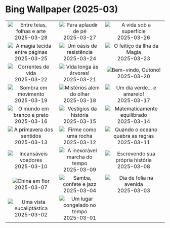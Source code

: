 # Bing Wallpaper (2025-03)

|  |  |  |
|:---:|:---:|:---:|
| ![](https://www.bing.com/th?id=OHR.NestingMonarch_PT-BR7621606081_400x240.jpg "Entre teias, folhas e arte") 2025-03-28 | ![](https://www.bing.com/th?id=OHR.OdeonAthens_PT-BR7363037534_400x240.jpg "Para aplaudir de pé") 2025-03-27 | ![](https://www.bing.com/th?id=OHR.CrystalManatee_PT-BR6841178872_400x240.jpg "A vida sob a superfície") 2025-03-26 |
| ![](https://www.bing.com/th?id=OHR.HobbitHole_PT-BR3505721591_400x240.jpg "A magia tecida entre páginas") 2025-03-25 | ![](https://www.bing.com/th?id=OHR.ElephantGrass_PT-BR3216599628_400x240.jpg "Um oásis de resistência") 2025-03-24 | ![](https://www.bing.com/th?id=OHR.AniversarioFlorianopolis_PT-BR1020574641_400x240.jpg "O feitiço da Ilha da Magia") 2025-03-23 |
| ![](https://www.bing.com/th?id=OHR.CenoteLilies_PT-BR8794888130_400x240.jpg "Correntes de vida") 2025-03-22 | ![](https://www.bing.com/th?id=OHR.DanumValley_PT-BR7219382524_400x240.jpg "Vida longa às árvores!") 2025-03-21 | ![](https://www.bing.com/th?id=OHR.Outono2025_PT-BR0841637921_400x240.jpg "Bem-vindo, Outono!") 2025-03-20 |
| ![](https://www.bing.com/th?id=OHR.BlackHeron_PT-BR1894971609_400x240.jpg "Sombra em movimento") 2025-03-19 | ![](https://www.bing.com/th?id=OHR.SedonaSpring_PT-BR2515283879_400x240.jpg "Mistérios além do olhar") 2025-03-18 | ![](https://www.bing.com/th?id=OHR.BeckettBridge_PT-BR3137652720_400x240.jpg "Um dia verde... e amarelo!") 2025-03-17 |
| ![](https://www.bing.com/th?id=OHR.PandaSnow_PT-BR5155103859_400x240.jpg "O mundo em branco e preto") 2025-03-16 | ![](https://www.bing.com/th?id=OHR.ForumRomanum_PT-BR5979154220_400x240.jpg "Vestígios da história") 2025-03-15 | ![](https://www.bing.com/th?id=OHR.BasqueDolmen_PT-BR6370690979_400x240.jpg "Matematicamente equilibrado") 2025-03-14 |
| ![](https://www.bing.com/th?id=OHR.HoliColors_PT-BR8231295539_400x240.jpg "A primavera dos sentidos") 2025-03-13 | ![](https://www.bing.com/th?id=OHR.ChateauLoire_PT-BR8314992777_400x240.jpg "Firme como uma rocha") 2025-03-12 | ![](https://www.bing.com/th?id=OHR.NusaPenida_PT-BR7092841551_400x240.jpg "Quando o oceano quebra as regras") 2025-03-11 |
| ![](https://www.bing.com/th?id=OHR.AndorinhaodeCascata_PT-BR6572671128_400x240.jpg "Incansáveis voadores") 2025-03-10 | ![](https://www.bing.com/th?id=OHR.ItalyClock_PT-BR6894860611_400x240.jpg "A inexorável marcha do tempo") 2025-03-09 | ![](https://www.bing.com/th?id=OHR.FearlessWomen_PT-BR2238848436_400x240.jpg "Escrevendo sua própria história") 2025-03-08 |
| ![](https://www.bing.com/th?id=OHR.PlumBlossom_PT-BR9744325235_400x240.jpg "China em flor") 2025-03-07 | ![](https://www.bing.com/th?id=OHR.MardiGrasJackson_PT-BR0441776263_400x240.jpg "Samba, confete e jazz") 2025-03-04 | ![](https://www.bing.com/th?id=OHR.Carnaval2024_PT-BR2466690213_400x240.jpg "Dia de folia na avenida") 2025-03-03 |
| ![](https://www.bing.com/th?id=OHR.EucalyptusForest_PT-BR0170958199_400x240.jpg "Uma vista eucaliptástica") 2025-03-02 | ![](https://www.bing.com/th?id=OHR.MaligneLakeJasper_PT-BR9833593341_400x240.jpg "Um lugar congelado no tempo") 2025-03-01 |  |
